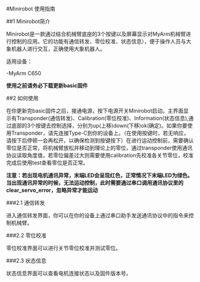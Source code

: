 #Minirobot 使用指南

##1 Minirobot简介

Minirobot是一款通过结合机械臂底座的3个按键以及屏幕显示对MyArm机械臂进行控制的应用。它的功能有通信转发、零位校准、状态信息），便于操作人员与大象机器人进行交互，正确使用大象机器人。


适用设备：

-MyArm C650

**使用之前请务必下载更新basic固件**

##2 如何使用

在你更新完basic固件之后，接通电源，按下电源开关Minirobot启动。主界面显示有Transponder(通信转发)、Calibration(零位校准)、Information(状态信息),通过底部的3个按键去控制选择，分别为up(上移)down(下移)ok(确定)。如果你要使用Transponder，请先连接Type-C到你的设备上。（在使用按键时，若无响应，请按下后停顿一会再松开，以确保检测到按键按下）在进行运动控制前，需要确认零位是否正常，将机械臂放松并移动到理论上的零位，通过transponder使用通讯协议读取角度值，若零位偏差过大则需要使用calibration先校准各关节零位，校准完成后使用test查看零位是否正常。

**注意：若出现电机通讯异常，末端LED会呈现红色，正常情况下末端LED为绿色。当出现通讯异常的时候，无法运动控制，此时需要通过串口调用通讯协议里的clear_servo_error，忽略异常才能运动**

###2.1 通信转发

进入通信转发界面，你可以在你的设备上通过串口助手发送通讯协议中的指令来控制机械臂。

###2.2 零位校准

零位校准界面可以进行关节零位校准并测试零位。

###2.3 状态信息

状态信息界面可以查看电机连接状态以及固件版本号。


